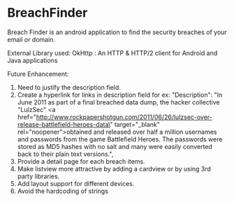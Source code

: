 # BreachFinder

Breach Finder is an android application to find the security breaches of your email or domain.

External Library used: OkHttp : An HTTP & HTTP/2 client for Android and Java applications

Future Enhancement:

1. Need to justify the description field.
2. Create a hyperlink for links in description field for ex:
	"Description": "In June 2011 as part of a final breached data dump, the hacker collective &quot;LulzSec&quot; <a href=\"http://www.rockpapershotgun.com/2011/06/26/lulzsec-over-release-battlefield-heroes-data\" target=\"_blank\" rel=\"noopener\">obtained and released over half a million usernames and passwords from the game Battlefield Heroes</a>. The passwords were stored as MD5 hashes with no salt and many were easily converted back to their plain text versions.",
3. Provide a detail page for each breach items.
4. Make listview more attractive by adding a cardview  or by using 3rd party libraries.
5. Add layout support for different devices.
6. Avoid the hardcoding of strings